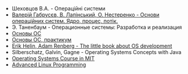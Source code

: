 - Шеховцов В.А. - Операційні системи
- [Валерій Габрусєв, В. Лапінський, О. Нестеренко - Основи операційних систем. Ядро, процес, потік.](http://www.bogdan-books.in.ua/product_1175.html)
- Э. Таненбаум - Операционные системы: Разработка и реализация
- [Основы ОС](http://www.intuit.ru/department/os/osintro/)
- [Основы ОС, практикум](http://www.intuit.ru/department/os/osintropractice/)
- [Erik Helin, Adam Renberg - The little book about OS development](http://littleosbook.github.io/book.pdf)
- Silberschatz, Galvin, Gagne - Operating Systems Concepts with Java
- [Operating Systems Course in MIT](http://ocw.mit.edu/courses/electrical-engineering-and-computer-science/6-828-operating-system-engineering-fall-2012/)
- [Advanced Linux Programming](http://richard.esplins.org/static/downloads/linux_book.pdf)
